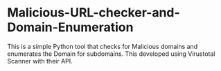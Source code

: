 # Malicious-URL-checker-and-Domain-Enumeration
This is a simple Python tool that checks for Malicious domains and enumerates the Domain for subdomains. This developed using Virustotal Scanner with their API.
